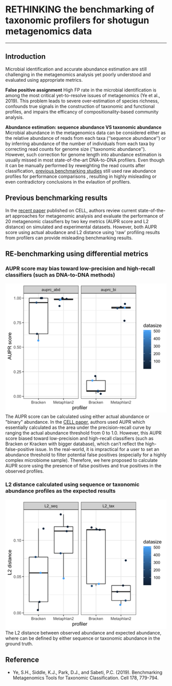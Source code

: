 # RETHINKING the benchmarking of taxonomic profilers for shotugun metagenomics data

***
## Introduction
Microbial identification and accurate abundance estimation are still challenging in the metagenomics analysis yet poorly understood and evaluated using appropriate metrics. 

**False positive assignment** High FP rate in the microbial identification is among the most critical yet-to-resolve issues of metagenomics (Ye et al., 2019). This problem leads to severe over-estimation of species richness, confounds true signals in the construction of taxonomic and functional profiles, and impairs the efficancy of compositionality-based community analysis.

**Abundance estimation: sequence abundance VS taxonomic abundance** Microbial abundance in the metagenomics data can be considered either as the relative abundance of reads from each taxa (‘‘sequence abundance’’) or by inferring abundance of the number of individuals from each taxa by correcting read counts for genome size (‘‘taxonomic abundance’’). However, such correction for genome length into abundance estimation is usually missed in most state-of-the-art DNA-to-DNA profilers. Even though it can be manually performed by reweighting the read counts after classification, [previous benchmarking studies](https://www.sciencedirect.com/science/article/pii/S0092867419307755) still used raw abundance profiles for performance comparisons , resulting in highly misleading or even contradictory conclusions in the evlaution of profilers.

## Previous benchmarking results
In the [recent paper](https://www.sciencedirect.com/science/article/pii/S0092867419307755) published on CELL, authors review current state-of-the-art approaches for metagenomic analysis and evaluate the performance of 20 metagenomic classifiers by two key metrics (AUPR score and L2 distance) on simulated and experimental datasets. 
However, both AUPR score using actual abudance and L2 distance using 'raw' profiling results from profilers can provide misleading benchmarking results.

## RE-benchmarking using differential metrics
### AUPR score may bias toward low-precision and high-recall classifiers (such as DNA-to-DNA methods)
![AUPR](NewSim_auprc_bracken-metaplhan2_boxplot.png)
The AUPR score can be calculated using either actual abundance or "binary" abundance. In the [CELL paper](https://www.sciencedirect.com/science/article/pii/S0092867419307755), authors used AUPR which essentially calculated as the area under the precision-recall curve by ranging the actual abundance threshold from 0 to 1.0. However, this AUPR score biased toward low-precision and high-recall classifiers (such as Bracken or Kracken with bigger database), which can’t reflect the high-false-positive issue. In the real-world, it is impractical for a user to set an abundance threshold to filter potential false positives (especially for a highly complex microbiome sample). Therefore, we here proposed to calculate AUPR score using the presence of false positives and true positives in the observed profiles. 
### L2 distance calculated using sequence or taxonomic abundance profiles as the expected results
![L2_dist](NewSim_L2.dist_bracken-metaplhan2_boxplot.png)
The L2 distance between observed abundance and expected abundance, where can be defined by either sequence or taxonomic abundance in the ground truth.

## Reference
* Ye, S.H., Siddle, K.J., Park, D.J., and Sabeti, P.C. (2019). Benchmarking Metagenomics Tools for Taxonomic Classification. Cell 178, 779-794.
